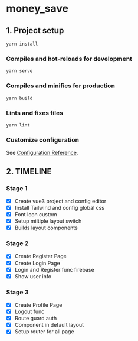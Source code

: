 # money_save

## 1. Project setup

```
yarn install
```

### Compiles and hot-reloads for development

```
yarn serve
```

### Compiles and minifies for production

```
yarn build
```

### Lints and fixes files

```
yarn lint
```

### Customize configuration

See [Configuration Reference](https://cli.vuejs.org/config/).

## 2. TIMELINE

### Stage 1

- [x] Create vue3 project and config editor
- [x] Install Tailwind and config global css
- [x] Font Icon custom
- [x] Setup miltiple layout switch
- [x] Builds layout components

### Stage 2

- [x] Create Register Page
- [x] Create Login Page
- [x] Login and Register func firebase
- [x] Show user info

### Stage 3

- [x] Create Profile Page
- [x] Logout func
- [x] Route guard auth
- [x] Component in default layout
- [x] Setup router for all page
